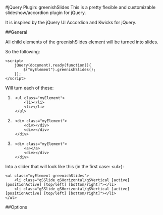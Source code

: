 #jQuery Plugin: greenishSlides
This is a pretty flexible and customizable slideshow/accordion plugin for jQuery.

It is inspired by the jQuery UI Accordion and Kwicks for jQuery.

##General

All child elements of the greenishSlides element will be turned into slides.

So the following:

	<script>
		jQuery(document).ready(function(){
			$("myElement").greenishSlides();
		});
	</script>

Will turn each of these:

1. 	
		<ul class="myElement">
			<li></li>
			<li></li>
		</ul>

2. 
		<div class="myElement">
			<div></div>
			<div></div>
		</div>

3. 
		<div class="myElement">
			<a></a>
			<div></div>
		</div>

Into a slider that will look like this (in the first case: \<ul\>):

	<ul class="myElement greenishSlides">
		<li class="gSSlide gSHorizontal/gSVertical [active] [positionActive] [top/left] [bottom/right]"></li>
		<li class="gSSlide gSHorizontal/gSVertical [active] [positionActive] [top/left] [bottom/right]"></li>
	</ul>

##Options